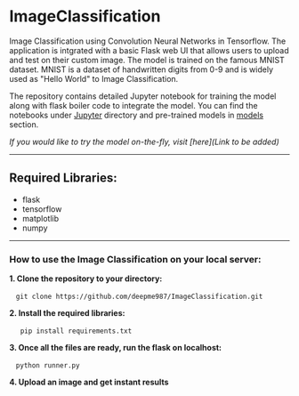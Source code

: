 # ImageClassification
Image Classification using Convolution Neural Networks in Tensorflow. The application is intgrated with a basic Flask web UI that allows users to upload and test on their custom image. The model is trained on the famous MNIST dataset. MNIST is a dataset of handwritten digits from 0-9 and is widely used as "Hello World" to Image Classification.

The repository contains detailed Jupyter notebook for training the model along with flask boiler code to integrate the model.
You can find the notebooks under [Jupyter](https://github.com/deepme987/ImageClassification/tree/master/Jupyter) directory and pre-trained models in [models](https://github.com/deepme987/ImageClassification/tree/master/Models) section.

*If you would like to try the model on-the-fly, visit [here](Link to be added)*

---
## Required Libraries:
- flask
- tensorflow
- matplotlib
- numpy

---
### How to use the Image Classification on your local server:

**1. Clone the repository to your directory:**

&nbsp;&nbsp; `git clone https://github.com/deepme987/ImageClassification.git`
 
**2. Install the required libraries:**
  
&nbsp;&nbsp;&nbsp;&nbsp; `pip install requirements.txt`
    
**3. Once all the files are ready, run the flask on localhost:**

&nbsp;&nbsp; `python runner.py`

**4. Upload an image and get instant results**
